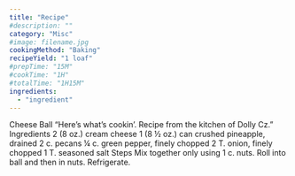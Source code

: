 ```yaml
---
title: "Recipe"
#description: ""
category: "Misc"
#image: filename.jpg
cookingMethod: "Baking"
recipeYield: "1 loaf"
#prepTime: "15M"
#cookTime: "1H"
#totalTime: "1H15M"
ingredients:
  - "ingredient"
---
```


Cheese Ball
“Here’s what’s cookin’. Recipe from the kitchen of Dolly Cz.”
Ingredients
2 (8 oz.) cream cheese
1 (8 ½ oz.) can crushed pineapple, drained
2 c. pecans
¼ c. green pepper, finely chopped
2 T. onion, finely chopped
1 T. seasoned salt
Steps
Mix together only using 1 c. nuts. Roll into ball and then in nuts. Refrigerate.

